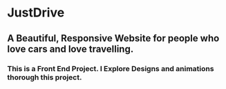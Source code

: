# JustDrive
## A Beautiful, Responsive Website for people who love cars and love travelling. 
### This is a Front End Project. I Explore Designs and animations thorough this project. 
